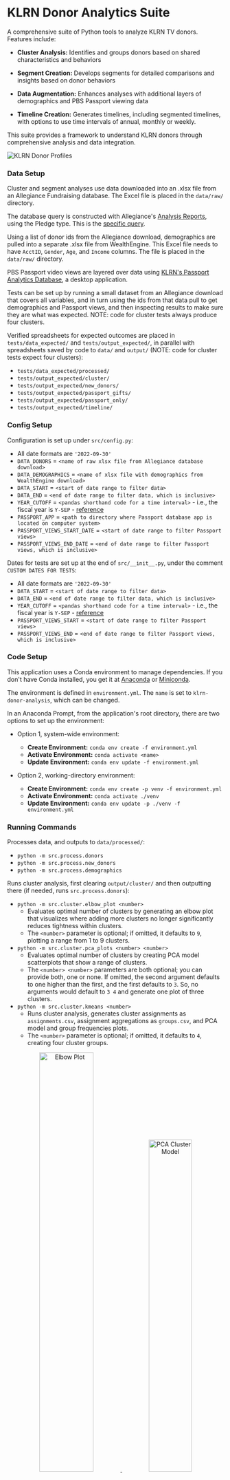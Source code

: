 # KLRN Donor Analytics Suite

A comprehensive suite of Python tools to analyze KLRN TV donors. Features include:

- **Cluster Analysis:** Identifies and groups donors based on shared characteristics and behaviors

- **Segment Creation:** Develops segments for detailed comparisons and insights based on donor behaviors

- **Data Augmentation:** Enhances analyses with additional layers of demographics and PBS Passport viewing data

- **Timeline Creation:** Generates timelines, including segmented timelines, with options to use time intervals of annual, monthly or weekly.

This suite provides a framework to understand KLRN donors through comprehensive analysis and data integration.

![KLRN Donor Profiles](images/KLRN_Donor_Profiles_2022.png)

### Data Setup

Cluster and segment analyses use data downloaded into an .xlsx file from an Allegiance Fundraising database. The Excel file is placed in the `data/raw/` directory.

The database query is constructed with Allegiance's [Analysis Reports](https://alleg.tv/userguides172/FR-AnalysisReports/AnalysisReports.html), using the Pledge type. This is the [specific query](images/2022-09-26-donors-query.jpg).

Using a list of donor ids from the Allegiance download, demographics are pulled into a separate .xlsx file from WealthEngine. This Excel file needs to have `AcctID`, `Gender`, `Age`, and `Income` columns. The file is placed in the `data/raw/` directory.

PBS Passport video views are layered over data using [KLRN's Passport Analytics Database](https://github.com/ptdriscoll/klrn-passport-analytics-database), a desktop application.

Tests can be set up by running a small dataset from an Allegiance download that covers all variables, and in turn using the ids from that data pull to get demographics and Passport views, and then inspecting results to make sure they are what was expected. NOTE: code for cluster tests always produce four clusters.

Verified spreadsheets for expected outcomes are placed in `tests/data_expected/` and `tests/output_expected/`, in parallel with spreadsheets saved by code to `data/` and `output/` (NOTE: code for cluster tests expect four clusters):

- `tests/data_expected/processed/`
- `tests/output_expected/cluster/`
- `tests/output_expected/new_donors/`
- `tests/output_expected/passport_gifts/`
- `tests/output_expected/passport_only/`
- `tests/output_expected/timeline/`

### Config Setup

Configuration is set up under `src/config.py`:

- All date formats are `'2022-09-30'`
- `DATA_DONORS` = `<name of raw xlsx file from Allegiance database download>`
- `DATA_DEMOGRAPHICS` = `<name of xlsx file with demographics from WealthEngine download>`
- `DATA_START` = `<start of date range to filter data>`
- `DATA_END` = `<end of date range to filter data, which is inclusive>`
- `YEAR_CUTOFF` = `<pandas shorthand code for a time interval>` - i.e., the fiscal year is `Y-SEP` - [reference](https://pandas.pydata.org/pandas-docs/stable/user_guide/timeseries.html)
- `PASSPORT_APP` = `<path to directory where Passport database app is located on computer system>`
- `PASSPORT_VIEWS_START_DATE` = `<start of date range to filter Passport views>`
- `PASSPORT_VIEWS_END_DATE` = `<end of date range to filter Passport views, which is inclusive>`

Dates for tests are set up at the end of `src/__init__.py`, under the comment `CUSTOM DATES FOR TESTS`:

- All date formats are `'2022-09-30'`
- `DATA_START` = `<start of date range to filter data>`
- `DATA_END` = `<end of date range to filter data, which is inclusive>`
- `YEAR_CUTOFF` = `<pandas shorthand code for a time interval>` - i.e., the fiscal year is `Y-SEP` - [reference](https://pandas.pydata.org/pandas-docs/stable/user_guide/timeseries.html)
- `PASSPORT_VIEWS_START` = `<start of date range to filter Passport views>`
- `PASSPORT_VIEWS_END` = `<end of date range to filter Passport views, which is inclusive>`

### Code Setup

This application uses a Conda environment to manage dependencies. If you don't have Conda installed, you get it at [Anaconda](https://www.anaconda.com/download/) or [Miniconda](https://docs.anaconda.com/miniconda/).

The environment is defined in `environment.yml`. The `name` is set to `klrn-donor-analysis`, which can be changed.

In an Anaconda Prompt, from the application's root directory, there are two options to set up the environment:

- Option 1, system-wide environment:

  - **Create Environment:** `conda env create -f environment.yml`
  - **Activate Environment:** `conda activate <name>`
  - **Update Environment:** `conda env update -f environment.yml`

- Option 2, working-directory environment:

  - **Create Environment:** `conda env create -p venv -f environment.yml`
  - **Activate Environment:** `conda activate ./venv`
  - **Update Environment:** `conda env update -p ./venv -f environment.yml`

### Running Commands

Processes data, and outputs to `data/processed/`:

- `python -m src.process.donors`
- `python -m src.process.new_donors`
- `python -m src.process.demographics`

Runs cluster analysis, first clearing `output/cluster/` and then outputting there (if needed, runs `src.process.donors`):

- `python -m src.cluster.elbow_plot <number>`
  - Evaluates optimal number of clusters by generating an elbow plot that visualizes where adding more clusters no longer significantly reduces tightness within clusters.
  - The `<number>` parameter is optional; if omitted, it defaults to `9`, plotting a range from 1 to 9 clusters.
- `python -m src.cluster.pca_plots <number> <number>`
  - Evaluates optimal number of clusters by creating PCA model scatterplots that show a range of clusters.
  - The `<number> <number>` parameters are both optional; you can provide both, one or none. If omitted, the second argument defaults to one higher than the first, and the first defaults to `3`. So, no arguments would default to `3 4` and generate one plot of three clusters.
- `python -m src.cluster.kmeans <number>`
  - Runs cluster analysis, generates cluster assignments as `assignments.csv`, assignment aggregations as `groups.csv`, and PCA model and group frequencies plots.
  - The `<number>` parameter is optional; if omitted, it defaults to `4`, creating four cluster groups.

<p align="center">
  <a href="images/cluster_elbow.png" style="display: inline;">
    <img src="images/cluster_elbow.png" width="50%" alt="Elbow Plot"/>
  </a>
  <a href="images/cluster_model_4.png" style="display: inline;">
    <img src="images/cluster_model_4.png" width="44.5%" alt="PCA Cluster Model"/>
  </a>
</p>

Creates donor segments, first clearing the respective folder in `output/<segment>/` and then outputting `assignments.csv` there (if needed, also runs either `src.process.donors` or `src.process.new_donors`):

- `python -m src.segment.new_donors`
- `python -m src.segment.passport_gifts`
- `python -m src.segment.passport_only`

Demographics per group can be added after cluster or segment commands have run, with `demographics.csv` outputted to respective folder in `output/<segment>/`:

- `python -m src.augment.demographics cluster`
- `python -m src.augment.demographics new_donors`
- `python -m src.augment.demographics passport_gifts`
- `python -m src.augment.demographics passport_only`

Passport PBS video views per group can be added after cluster or segment commands have run, and if the [Passport database app](https://github.com/ptdriscoll/klrn-passport-analytics-database) is available, with `demographics_<group>.csv` files outputted to respective folder in `output/<segment>/`:

- `python -m src.augment.passport cluster`
- `python -m src.augment.passport new_donors`
- `python -m src.augment.passport passport_gifts`
- `python -m src.augment.passport passport_only`

Creates timelines, first clearing `output/timeline/` and then outputting there (if needed, runs `src.process.donors`) - the `time_interval` argument can be `annual`, `monthly`, `weekly` or left empty (if left empty, it defaults to `annual`):

- `python -m src.timeline.all <time_interval>`
- `python -m src.timeline.new_other <time_interval>`
- `python -m src.timeline.passport_gifts <time_interval>`

### Running Tests

Tests processing data:

- `python -m tests.src.process.donors`
- `python -m tests.src.process.new_donors`
- `python -m tests.src.process.demographics`

Tests cluster analysis:

- `python -m tests.src.cluster.kmeans`
  - code produces four clusters
  - also runs `src.cluster.pca_plots`

Tests segment creation:

- `python -m tests.src.segment.new_donors`
- `python -m tests.src.segment.passport_gifts`
- `python -m tests.src.segment.passport_only`

Tests adding demographics, after respective cluster or segment tests have run

- `python -m tests.src.augment.demographics cluster`
- `python -m tests.src.augment.demographics new_donors`
- `python -m tests.src.augment.demographics passport_gifts`
- `python -m tests.src.augment.demographics passport_only`

Tests adding Passport views, after respective cluster or segment commands have run, and if the [Passport database app](https://github.com/ptdriscoll/klrn-passport-analytics-database) is available:

- `python -m tests.src.augment.passport cluster`
- `python -m tests.src.augment.passport new_donors`
- `python -m tests.src.augment.passport passport_gifts`
- `python -m tests.src.augment.passport passport_only`

Tests timeline creation - the `time_interval` argument can be `annual`, `monthly`, `weekly` or left empty (if left empty, it defaults to `annual`):

- `python -m tests.src.timeline.all <time_interval>`
- `python -m tests.src.timeline.new_other <time_interval>`
- `python -m tests.src.timeline.passport_gifts <time_interval>`

### KLRN Analytic Reports

- [Donor Profiles 2022](reports/KLRN_Donor_Profiles_2022.pdf)
- [Passport Audience 2022](reports/KLRN_Passport_Audience_2022.pdf)

### References

- [Allegiance Fundraising: Analysis Reports User Guide](https://alleg.tv/userguides172/FR-AnalysisReports/AnalysisReports.html)
- [KLRN Passport Analytics Database](https://github.com/ptdriscoll/klrn-passport-analytics-database)
- [pandas Time series / date functionality](https://pandas.pydata.org/pandas-docs/stable/user_guide/timeseries.html)
- [Anaconda](https://www.anaconda.com/download/)
- [Miniconda](https://docs.anaconda.com/miniconda/)
- [scikit-learn Clustering](https://scikit-learn.org/stable/modules/clustering.html)

